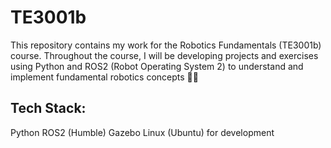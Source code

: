 # TE3001b
This repository contains my work for the Robotics Fundamentals (TE3001b) course. Throughout the course, I will be developing projects and exercises using Python and ROS2 (Robot Operating System 2) to understand and implement fundamental robotics concepts 🚀🤖

## Tech Stack:
Python
ROS2 (Humble)
Gazebo
Linux (Ubuntu) for development
